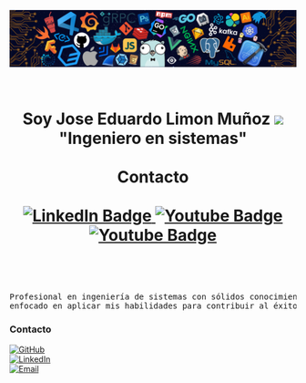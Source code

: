 <p align="center"><img src="https://raw.githubusercontent.com/KevinPatel04/KevinPatel04/master/header.png"></p><br>
<h1 align="center">  Soy Jose Eduardo Limon Muñoz <img src="https://media.giphy.com/media/hvRJCLFzcasrR4ia7z/giphy.gif" width="35">
  <br>
"Ingeniero en sistemas"
<br><br>
Contacto
  <br><br>
<div id="badges">
<a href="https://www.linkedin.com/in/limoneduardo/">
  <img src="https://img.shields.io/badge/LinkedIn-blue?style=for-the-badge&logo=linkedin&logoColor=white" alt="LinkedIn Badge"/>
</a>
<a href="https://www.instagram.com/eduardo_limon.31/">
  <img src="https://img.shields.io/badge/Instagram-red?style=for-the-badge&logo=instagram&logoColor=white" alt="Youtube Badge"/>
</a>
<a href="mailto:pepetazlimon23@gmail.com"">
  <img src="https://img.shields.io/badge/Gmail-white?style=for-the-badge&logo=gmail&logoColor=red" alt="Youtube Badge"/>
</a>

</div>
<br>
</h1>
<br>
<pre>
Profesional en ingeniería de sistemas con sólidos conocimientos en programación y desarrollo de soluciones tecnológicas,<br>enfocado en aplicar mis habilidades para contribuir al éxito de proyectos y organizaciones.
</pre>



### Contacto

[![GitHub](https://img.shields.io/badge/GitHub-181717?style=for-the-badge&logo=github&logoColor=white)](https://github.com/Limon6912)  
[![LinkedIn](https://img.shields.io/badge/LinkedIn-0A66C2?style=for-the-badge&logo=linkedin&logoColor=white)](https://www.linkedin.com/in/limoneduardo/)  
[![Email](https://img.shields.io/badge/Correo-D14836?style=for-the-badge&logo=gmail&logoColor=white)](mailto:pepetazlimon23@gmail.com)
